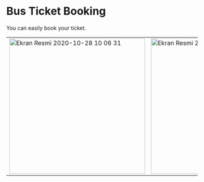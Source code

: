 # Bus Ticket Booking  
You can easily book your ticket.
<table>   
    <tr>      
        <td ><img width="357" alt="Ekran Resmi 2020-10-28 10 06 31" src="https://user-images.githubusercontent.com/28242890/117505525-d47a5000-af8c-11eb-9d97-1e5a645bc2a5.png">   </td>     
        <td><img width="357" alt="Ekran Resmi 2020-10-28 10 06 41" src="https://user-images.githubusercontent.com/28242890/117505528-d6441380-af8c-11eb-93e3-8d7a0c868dd2.png">  </td> 
        <td><img width="357" alt="Ekran Resmi 2020-10-28 10 06 41" src="https://user-images.githubusercontent.com/28242890/117505531-d6dcaa00-af8c-11eb-90f6-1c30628e37a3.png">  </td>   
        <td><img width="357" alt="Ekran Resmi 2020-10-28 10 06 41" src="https://user-images.githubusercontent.com/28242890/117505532-d7754080-af8c-11eb-85b7-334fc9076b89.png">  </td>
    </tr>
</table>
